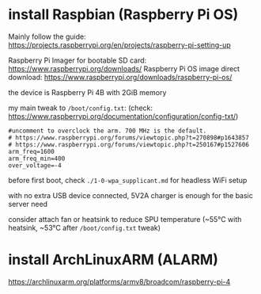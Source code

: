 # install Raspbian (Raspberry Pi OS)

Mainly follow the guide: https://projects.raspberrypi.org/en/projects/raspberry-pi-setting-up

Raspberry Pi Imager for bootable SD card: https://www.raspberrypi.org/downloads/
Raspberry Pi OS image direct download: https://www.raspberrypi.org/downloads/raspberry-pi-os/

the device is Raspberry Pi 4B with 2GiB memory

my main tweak to `/boot/config.txt`: (check: https://www.raspberrypi.org/documentation/configuration/config-txt/)
```
#uncomment to overclock the arm. 700 MHz is the default.
# https://www.raspberrypi.org/forums/viewtopic.php?t=270898#p1643857
# https://www.raspberrypi.org/forums/viewtopic.php?t=250167#p1527606
arm_freq=1600
arm_freq_min=400
over_voltage=-4
```

before first boot, check `./1-0-wpa_supplicant.md` for headless WiFi setup

with no extra USB device connected, 5V2A charger is enough for the basic server need

consider attach fan or heatsink to reduce SPU temperature (~55°C with heatsink, ~53°C after `/boot/config.txt` tweak)


# install ArchLinuxARM (ALARM)

https://archlinuxarm.org/platforms/armv8/broadcom/raspberry-pi-4
